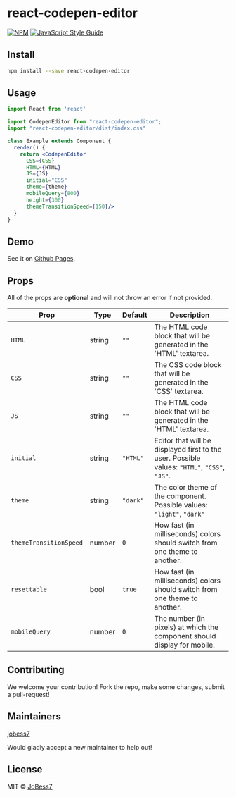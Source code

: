 # react-codepen-editor

>  

[![NPM](https://img.shields.io/npm/v/react-codepen-editor.svg)](https://www.npmjs.com/package/react-codepen-editor) [![JavaScript Style Guide](https://img.shields.io/badge/code_style-standard-brightgreen.svg)](https://standardjs.com)

## Install

```bash
npm install --save react-codepen-editor
```

## Usage

```jsx
import React from 'react'

import CodepenEditor from "react-codepen-editor";
import "react-codepen-editor/dist/index.css"

class Example extends Component {
  render() {
    return <CodepenEditor 
      CSS={CSS}
      HTML={HTML}
      JS={JS}
      initial="CSS"
      theme={theme}
      mobileQuery={800}
      height={300}
      themeTransitionSpeed={150}/>
  }
}
```


## Demo

See it on [Github Pages](https://jobess7.github.io/react-codepen-editor/).

## Props
All of the props are __optional__ and will not throw an error if not provided.

|Prop| Type | Default | Description|
|-----|--|--|--|
|`HTML`|string|`""`|The HTML code block that will be generated in the 'HTML' textarea.|
|`CSS`|string|`""`|The CSS code block that will be generated in the 'CSS' textarea.|
|`JS`|string|`""`|The HTML code block that will be generated in the 'HTML' textarea.|
|`initial`|string|`"HTML"`|Editor that will be displayed first to the user. Possible values: `"HTML"`, `"CSS"`, `"JS"`.|
|`theme`|string|`"dark"`|The color theme of the component. Possible values: `"light"`, `"dark"`|
|`themeTransitionSpeed`|number|`0`|How fast (in milliseconds) colors should switch from one theme to another.|
|`resettable`|bool|`true`|How fast (in milliseconds) colors should switch from one theme to another.|
|`mobileQuery`|number|`0`|The number (in pixels) at which the component should display for mobile.|

## Contributing

We welcome your contribution! Fork the repo, make some changes, submit a pull-request!

## Maintainers

[jobess7](https://github.com/jobess7)

Would gladly accept a new maintainer to help out!


## License

MIT © [JoBess7](https://github.com/JoBess7)
